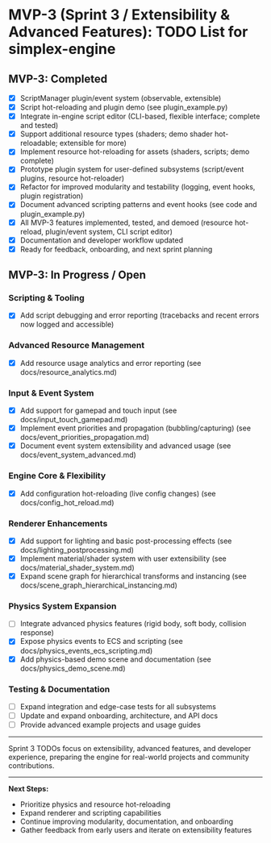 # MVP-3 (Sprint 3 / Extensibility & Advanced Features): TODO List for simplex-engine

## MVP-3: Completed

- [x] ScriptManager plugin/event system (observable, extensible)
- [x] Script hot-reloading and plugin demo (see plugin_example.py)
- [x] Integrate in-engine script editor (CLI-based, flexible interface; complete and tested)
- [x] Support additional resource types (shaders; demo shader hot-reloadable; extensible for more)
- [x] Implement resource hot-reloading for assets (shaders, scripts; demo complete)
- [x] Prototype plugin system for user-defined subsystems (script/event plugins, resource hot-reloader)
- [x] Refactor for improved modularity and testability (logging, event hooks, plugin registration)
- [x] Document advanced scripting patterns and event hooks (see code and plugin_example.py)
- [x] All MVP-3 features implemented, tested, and demoed (resource hot-reload, plugin/event system, CLI script editor)
- [x] Documentation and developer workflow updated
- [x] Ready for feedback, onboarding, and next sprint planning

## MVP-3: In Progress / Open

### Scripting & Tooling
- [x] Add script debugging and error reporting (tracebacks and recent errors now logged and accessible)

### Advanced Resource Management
- [x] Add resource usage analytics and error reporting (see docs/resource_analytics.md)

### Input & Event System
- [x] Add support for gamepad and touch input (see docs/input_touch_gamepad.md)
- [x] Implement event priorities and propagation (bubbling/capturing) (see docs/event_priorities_propagation.md)
- [x] Document event system extensibility and advanced usage (see docs/event_system_advanced.md)

### Engine Core & Flexibility
- [x] Add configuration hot-reloading (live config changes) (see docs/config_hot_reload.md)

### Renderer Enhancements
- [x] Add support for lighting and basic post-processing effects (see docs/lighting_postprocessing.md)
- [x] Implement material/shader system with user extensibility (see docs/material_shader_system.md)
- [x] Expand scene graph for hierarchical transforms and instancing (see docs/scene_graph_hierarchical_instancing.md)

### Physics System Expansion
- [ ] Integrate advanced physics features (rigid body, soft body, collision response)
- [x] Expose physics events to ECS and scripting (see docs/physics_events_ecs_scripting.md)
- [x] Add physics-based demo scene and documentation (see docs/physics_demo_scene.md)

### Testing & Documentation
- [ ] Expand integration and edge-case tests for all subsystems
- [ ] Update and expand onboarding, architecture, and API docs
- [ ] Provide advanced example projects and usage guides

---
Sprint 3 TODOs focus on extensibility, advanced features, and developer experience, preparing the engine for real-world projects and community contributions.

---
**Next Steps:**
- Prioritize physics and resource hot-reloading
- Expand renderer and scripting capabilities
- Continue improving modularity, documentation, and onboarding
- Gather feedback from early users and iterate on extensibility features
